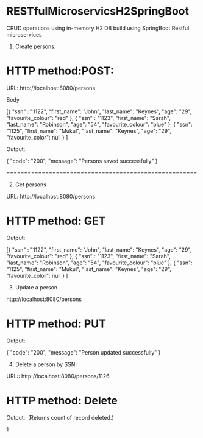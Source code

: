 # RESTfulMicroservicsH2SpringBoot
CRUD operations using in-memory H2 DB build using SpringBoot Restful microservices

1) Create persons:


HTTP method:POST: 
=================

URL: http://localhost:8080/persons

Body

[{
			"ssn" : "1122",
            "first_name": "John",
			"last_name": "Keynes",
			"age": "29",
			"favourite_colour": "red"
		},
		{
            "ssn" : "1123",
			"first_name": "Sarah",
			"last_name": "Robinson",
			"age": "54",
			"favourite_colour": "blue"
		},
		{
        "ssn": "1125",
        "first_name": "Mukul",
        "last_name": "Keynes",
        "age": "29",
        "favourite_color": null
    }
	]
	
Output:

{
    "code": "200",
    "message": "Persons saved successfully"
}

======================================================

2) Get persons

URL:  http://localhost:8080/persons

HTTP method: GET
================

Output:

[{
			"ssn" : "1122",
            "first_name": "John",
			"last_name": "Keynes",
			"age": "29",
			"favourite_colour": "red"
		},
		{
            "ssn" : "1123",
			"first_name": "Sarah",
			"last_name": "Robinson",
			"age": "54",
			"favourite_colour": "blue"
		},
		{
        "ssn": "1125",
        "first_name": "Mukul",
        "last_name": "Keynes",
        "age": "29",
        "favourite_color": null
    }
	]
	


3) Update a person

http://localhost:8080/persons

HTTP method: PUT
================


Output:

{
    "code": "200",
    "message": "Person updated successfully"
}





4) Delete a person by SSN:


URL:: http://localhost:8080/persons/1126

HTTP method: Delete
=====================
Output:: (Returns count of record deleted.)

1




